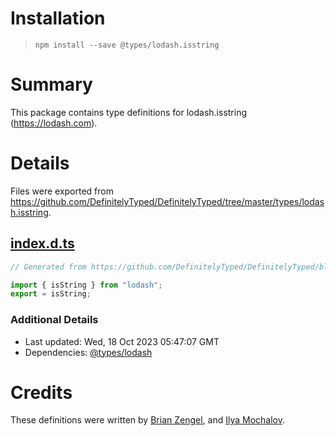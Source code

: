 # Installation
> `npm install --save @types/lodash.isstring`

# Summary
This package contains type definitions for lodash.isstring (https://lodash.com).

# Details
Files were exported from https://github.com/DefinitelyTyped/DefinitelyTyped/tree/master/types/lodash.isstring.
## [index.d.ts](https://github.com/DefinitelyTyped/DefinitelyTyped/tree/master/types/lodash.isstring/index.d.ts)
````ts
// Generated from https://github.com/DefinitelyTyped/DefinitelyTyped/blob/master/types/lodash/scripts/generate-modules.ts

import { isString } from "lodash";
export = isString;

````

### Additional Details
 * Last updated: Wed, 18 Oct 2023 05:47:07 GMT
 * Dependencies: [@types/lodash](https://npmjs.com/package/@types/lodash)

# Credits
These definitions were written by [Brian Zengel](https://github.com/bczengel), and [Ilya Mochalov](https://github.com/chrootsu).
